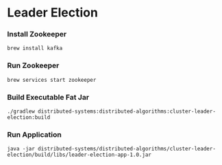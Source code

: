 # Leader Election

### Install Zookeeper

``` 
brew install kafka
```

### Run Zookeeper

```
brew services start zookeeper
```

### Build Executable Fat Jar

```
./gradlew distributed-systems:distributed-algorithms:cluster-leader-election:build
```

### Run Application

```
java -jar distributed-systems/distributed-algorithms/cluster-leader-election/build/libs/leader-election-app-1.0.jar
```
